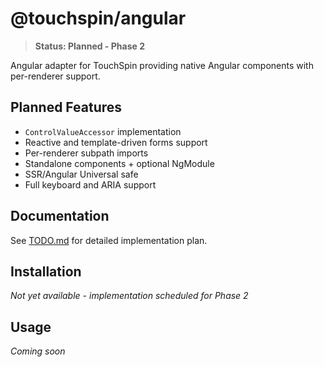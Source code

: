 # @touchspin/angular

> **Status: Planned - Phase 2**

Angular adapter for TouchSpin providing native Angular components with per-renderer support.

## Planned Features

- `ControlValueAccessor` implementation
- Reactive and template-driven forms support
- Per-renderer subpath imports
- Standalone components + optional NgModule
- SSR/Angular Universal safe
- Full keyboard and ARIA support

## Documentation

See [TODO.md](./TODO.md) for detailed implementation plan.

## Installation

_Not yet available - implementation scheduled for Phase 2_

## Usage

_Coming soon_
